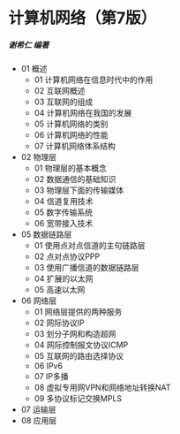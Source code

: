 # 计算机网络（第7版）
##### 谢希仁 编著
- 01 概述
    - 01 计算机网络在信息时代中的作用
    - 02 互联网概述
    - 03 互联网的组成
    - 04 计算机网络在我国的发展
    - 05 计算机网络的类别
    - 06 计算机网络的性能
    - 07 计算机网络体系结构
- 02 物理层 
    - 01 物理层的基本概念
    - 02 数据通信的基础知识
    - 03 物理层下面的传输媒体
    - 04 信道复用技术
    - 05 数字传输系统
    - 06 宽带接入技术
- 05 数据链路层
    - 01 使用点对点信道的主句链路层
    - 02 点对点协议PPP
    - 03 使用广播信道的数据链路层
    - 04 扩展的以太网
    - 05 高速以太网
- 06 网络层
    - 01 网络层提供的两种服务
    - 02 网际协议IP
    - 03 划分子网和构造超网
    - 04 网际控制报文协议ICMP
    - 05 互联网的路由选择协议
    - 06 IPv6
    - 07 IP多播
    - 08 虚拟专用网VPN和网络地址转换NAT
    - 09 多协议标记交换MPLS
- 07 运输层
- 08 应用层